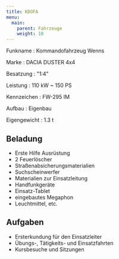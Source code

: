 ```yaml
---
title: KDOFA
menu:
  main:
    parent: Fahrzeuge
    weight: 10
---
```


Funkname
: Kommandofahrzeug Wenns

Marke
: DACIA DUSTER 4x4

Besatzung
: "1:4"

Leistung
: 110 kW ~ 150 PS

Kennzeichen
: FW-295 IM

Aufbau
: Eigenbau

Eigengewicht
: 1.3 t

## Beladung
- Erste Hilfe Ausrüstung
- 2 Feuerlöscher
- Straßenabsicherungsmaterialien
- Suchscheinwerfer
- Materialien zur Einsatzleitung
- Handfunkgeräte
- Einsatz-Tablet
- eingebautes Megaphon
- Leuchtmittel, etc.

## Aufgaben
- Ersterkundung für den Einsatzleiter
- Übungs-, Tätigkeits- und Einsatzfahrten
- Kursbesuche und Sitzungen

